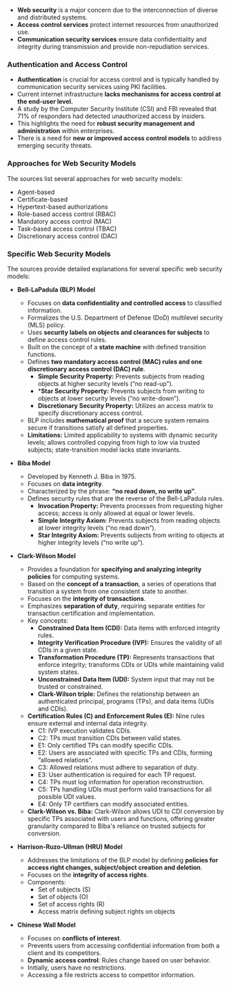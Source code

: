 - **Web security** is a major concern due to the interconnection of diverse and distributed systems.
- **Access control services** protect internet resources from unauthorized use.
- **Communication security services** ensure data confidentiality and integrity during transmission and provide non-repudiation services.

### Authentication and Access Control

- **Authentication** is crucial for access control and is typically handled by communication security services using PKI facilities.
- Current internet infrastructure **lacks mechanisms for access control at the end-user level.**
- A study by the Computer Security Institute (CSI) and FBI revealed that 71% of responders had detected unauthorized access by insiders.
- This highlights the need for **robust security management and administration** within enterprises.
- There is a need for **new or improved access control models** to address emerging security threats.

### Approaches for Web Security Models

The sources list several approaches for web security models:

- Agent-based
- Certificate-based
- Hypertext-based authorizations
- Role-based access control (RBAC)
- Mandatory access control (MAC)
- Task-based access control (TBAC)
- Discretionary access control (DAC)

### Specific Web Security Models

The sources provide detailed explanations for several specific web security models:

- **Bell-LaPadula (BLP) Model**
    
    - Focuses on **data confidentiality and controlled access** to classified information.
    - Formalizes the U.S. Department of Defense (DoD) multilevel security (MLS) policy.
    - Uses **security labels on objects and clearances for subjects** to define access control rules.
    - Built on the concept of a **state machine** with defined transition functions.
    - Defines **two mandatory access control (MAC) rules and one discretionary access control (DAC) rule**.
        - **Simple Security Property:** Prevents subjects from reading objects at higher security levels (“no read-up”).
        - ***Star Security Property:** Prevents subjects from writing to objects at lower security levels (“no write-down”).
        - **Discretionary Security Property:** Utilizes an access matrix to specify discretionary access control.
    - BLP includes **mathematical proof** that a secure system remains secure if transitions satisfy all defined properties.
    - **Limitations:** Limited applicability to systems with dynamic security levels; allows controlled copying from high to low via trusted subjects; state-transition model lacks state invariants.

- **Biba Model**
    - Developed by Kenneth J. Biba in 1975.
    - Focuses on **data integrity**.
    - Characterized by the phrase: **“no read down, no write up”**.
    - Defines security rules that are the reverse of the Bell-LaPadula rules.
        - **Invocation Property:** Prevents processes from requesting higher access; access is only allowed at equal or lower levels.
        - **Simple Integrity Axiom:** Prevents subjects from reading objects at lower integrity levels (“no read down”).
        - **Star Integrity Axiom:** Prevents subjects from writing to objects at higher integrity levels (“no write up”).

- **Clark-Wilson Model**
    
    - Provides a foundation for **specifying and analyzing integrity policies** for computing systems.
    - Based on the **concept of a transaction**, a series of operations that transition a system from one consistent state to another.
    - Focuses on the **integrity of transactions**.
    - Emphasizes **separation of duty**, requiring separate entities for transaction certification and implementation.
    - Key concepts:
        - **Constrained Data Item (CDI):** Data items with enforced integrity rules.
        - **Integrity Verification Procedure (IVP):** Ensures the validity of all CDIs in a given state.
        - **Transformation Procedure (TP):** Represents transactions that enforce integrity; transforms CDIs or UDIs while maintaining valid system states.
        - **Unconstrained Data Item (UDI):** System input that may not be trusted or constrained.
        - **Clark-Wilson triple:** Defines the relationship between an authenticated principal, programs (TPs), and data items (UDIs and CDIs).
    - **Certification Rules (C) and Enforcement Rules (E):** Nine rules ensure external and internal data integrity.
        - C1: IVP execution validates CDIs.
        - C2: TPs must transition CDIs between valid states.
        - E1: Only certified TPs can modify specific CDIs.
        - E2: Users are associated with specific TPs and CDIs, forming “allowed relations”.
        - C3: Allowed relations must adhere to separation of duty.
        - E3: User authentication is required for each TP request.
        - C4: TPs must log information for operation reconstruction.
        - C5: TPs handling UDIs must perform valid transactions for all possible UDI values.
        - E4: Only TP certifiers can modify associated entities.
    - **Clark-Wilson vs. Biba:** Clark-Wilson allows UDI to CDI conversion by specific TPs associated with users and functions, offering greater granularity compared to Biba's reliance on trusted subjects for conversion.

- **Harrison-Ruzo-Ullman (HRU) Model**
    
    - Addresses the limitations of the BLP model by defining **policies for access right changes, subject/object creation and deletion**.
    - Focuses on the **integrity of access rights**.
    - Components:
        - Set of subjects (S)
        - Set of objects (O)
        - Set of access rights (R)
        - Access matrix defining subject rights on objects

- **Chinese Wall Model**
    
    - Focuses on **conflicts of interest**.
    - Prevents users from accessing confidential information from both a client and its competitors.
    - **Dynamic access control**: Rules change based on user behavior.
    - Initially, users have no restrictions.
    - Accessing a file restricts access to competitor information.